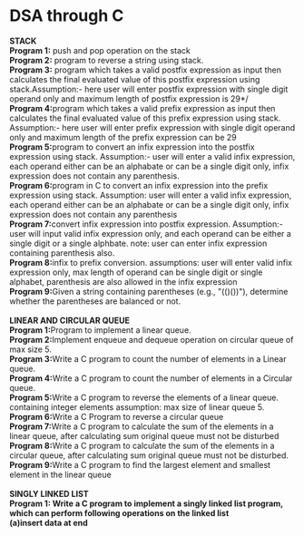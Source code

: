 # DSA through C

<b>STACK</b>
  <br><b>Program 1:</b> push and pop operation on the stack
  <br><b>Program 2:</b> program to reverse a string using stack.
  <br><b>Program 3:</b> program which takes a valid postfix expression as input then calculates the final evaluated value of this postfix expression using stack.Assumption:- here user will enter postfix expression with single digit operand only and maximum length of postfix expression is 29*/
  <br><b>Program 4:</b>program which takes a valid prefix expression as input then calculates the final evaluated value of this prefix expression using stack.
Assumption:- here user will enter prefix expression with single digit operand only and maximum length of the prefix expression can be 29
<br><b>Program 5:</b>program to convert an infix expression into the postfix expression using stack. Assumption:- user will enter a valid infix expression, each operand either can be an alphabate or can be a single digit only, infix expression does not contain any parenthesis.
<br><b>Program 6:</b>program in C to convert an infix expression into the prefix expression using stack. Assumption: user will enter a valid infix expression, each operand either can be an alphabate or can be a single digit only, infix expression does not contain any parenthesis
<br><b>Program 7:</b>convert infix expression into postfix expression. Assumption:- user will input valid infix expression only, and 
each operand can be either a single digit or a single alphbate. note: user can enter infix expression containing parenthesis also.
<br><b>Program 8:</b>infix to prefix conversion. assumptions: user will enter valid infix expression only, max length of operand can be single digit or single
alphabet, parenthesis are also allowed in the infix expression
<br><b>Program 9:</b>Given a string containing parentheses (e.g., "(()())"), determine whether the parentheses are balanced or not.
<br><br>
<b>LINEAR AND CIRCULAR QUEUE</b>
<br><b>Program 1:</b>Program to implement a linear queue.
<br><b>Program 2:</b>Implement enqueue and dequeue operation on circular queue of max size 5.
<br><b>Program 3:</b>Write a C program to count the number of elements in a Linear queue.
<br><b>Program 4:</b>Write a C program to count the number of elements in a Circular queue.
<br><b>Program 5:</b>Write a C program to reverse the elements of a linear queue. containing integer elements assumption: max size of linear queue 5.
<br><b>Program 6:</b>Write a C Program to reverse a circular queue
<br><b>Program 7:</b>Write a C program to calculate the sum of the elements in a linear queue, after calculating sum original queue must not be disturbed
<br><b>Program 8:</b>Write a C program to calculate the sum of the elements in a circular queue, after calculating sum original queue must not be disturbed.
<br><b>Program 9:</b>Write a C program to find the largest element and smallest element in the linear queue
<br><br>
<b>SINGLY LINKED LIST
<br><b>Program 1:</b> Write a C program to implement a singly linked list program, which can perform following operations on the linked list
                     <br>(a)insert data at end
      
